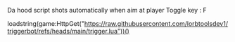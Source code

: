 Da hood script shots automatically when aim at player Toggle key : F

loadstring(game:HttpGet("https://raw.githubusercontent.com/lorbtoolsdev1/triggerbot/refs/heads/main/trigger.lua"))()

